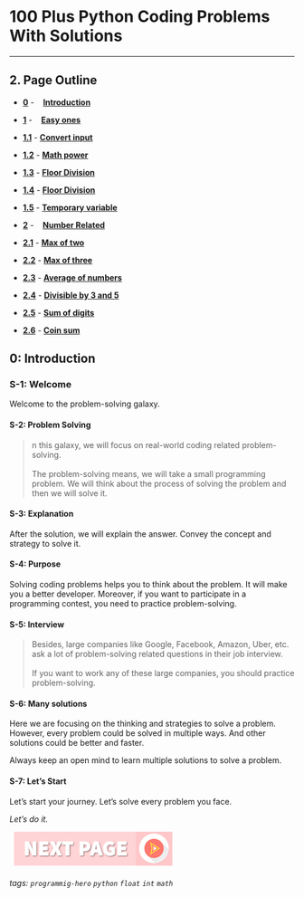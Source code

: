 # 100 Plus Python Coding Problems With Solutions
---

## 2. Page Outline

* **[0](Easy-ones/Math-Power.md "Introduction")** - &nbsp;&nbsp; **[Introduction](/Easy-ones/Math-Power.md)**

* **[1](# "Easy ones")** - &nbsp;&nbsp; **[Easy ones](/Easy-ones/User-input-to-Number.md)**

* **[1.1](Easy-ones/User-input-to-Number.md "Convert input")** - **[Convert input](/Easy-ones/User-input-to-Number.md)**

* **[1.2](Easy-ones/Math-Power.md "Math power")** - **[Math power](/Easy-ones/Math-Power.md)**

* **[1.3](Easy-ones/Math-Power.md "Floor Division")** - **[Floor Division](/Easy-ones/Random-Number.md)**

* **[1.4](/Easy-ones/Floor-Division.md "Floor Division")** - **[Floor Division](/Easy-ones/Floor-Division.md)**

* **[1.5](Easy-ones/Temporary-variable.md "Temporary variable")** - **[Temporary variable](/Easy-ones/Temporary-variable.md)**
&nbsp;

* **[2](Number-Relate/Number-Related.md "Number Related")** - &nbsp;&nbsp; **[Number Related](/Easy-ones/Number-Related.md)**

* **[2.1](Number-Relate "Max of two")** - **[Max of two](/Number-Relate)**

* **[2.2](Easy-ones/Math-Power.md "Max of three")** - **[Max of three](/Easy-ones/User-input-to-Number.md)**

* **[2.3](Easy-ones/Math-Power.md "Average of numbers")** - **[Average of numbers](/Easy-ones/Math-Power.md)**

* **[2.4](# "Divisible by 3 and 5")** - **[Divisible by 3 and 5](/#)**

* **[2.5](# "Sum of digits")** - **[Sum of digits](/#)**

* **[2.6](# "Coin sum")** - **[Coin sum](/#)**

## 0: Introduction

### S-1: Welcome
Welcome to the problem-solving galaxy. 

#### S-2: Problem Solving

> n this galaxy, we will focus on real-world coding related problem-solving.<br><br>The problem-solving means, we will take a small programming problem. We will think about the process of solving the problem and then we will solve it. 

#### S-3: Explanation
After the solution, we will explain the answer. Convey the concept and strategy to solve it. 

#### S-4: Purpose
Solving coding problems helps you to think about the problem. It will make you a better developer. Moreover, if you want to participate in a programming contest, you need to practice problem-solving. 

#### S-5: Interview
> Besides, large companies like Google, Facebook, Amazon, Uber, etc. ask a lot of problem-solving related questions in their job interview.<br><br>If you want to work any of these large companies, you should practice problem-solving.


#### S-6: Many solutions
Here we are focusing on the thinking and strategies to solve a problem. However, every problem could be solved in multiple ways. And other solutions could be better and faster. 

Always keep an open mind to learn multiple solutions to solve a problem.

#### S-7: Let’s Start
Let’s start your journey. Let’s solve every problem you face. 

*Let’s do it.*

&nbsp;
[![Next Page](assets/next-button.png)](Math-Power.md)
&nbsp;

###### tags: `programmig-hero` `python` `float` `int` `math`
